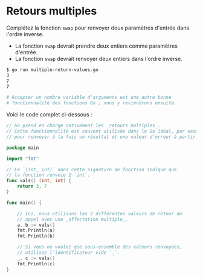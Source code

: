 # Retours multiples

Complétez la fonction `swap` pour renvoyer deux paramètres d'entrée dans l'ordre inverse.

- La fonction `swap` devrait prendre deux entiers comme paramètres d'entrée.
- La fonction `swap` devrait renvoyer deux entiers dans l'ordre inverse.

```sh
$ go run multiple-return-values.go
3
7
7

# Accepter un nombre variable d'arguments est une autre bonne
# fonctionnalité des fonctions Go ; nous y reviendrons ensuite.
```

Voici le code complet ci-dessous :

```go
// Go prend en charge nativement les _retours multiples_.
// Cette fonctionnalité est souvent utilisée dans le Go idéal, par exemple
// pour renvoyer à la fois un résultat et une valeur d'erreur à partir d'une fonction.

package main

import "fmt"

// Le `(int, int)` dans cette signature de fonction indique que
// la fonction renvoie 2 `int`.
func vals() (int, int) {
	return 3, 7
}

func main() {

	// Ici, nous utilisons les 2 différentes valeurs de retour du
	// appel avec une _affectation multiple_.
	a, b := vals()
	fmt.Println(a)
	fmt.Println(b)

	// Si vous ne voulez que sous-ensemble des valeurs renvoyées,
	// utilisez l'identificateur vide `_`.
	_, c := vals()
	fmt.Println(c)
}

```
